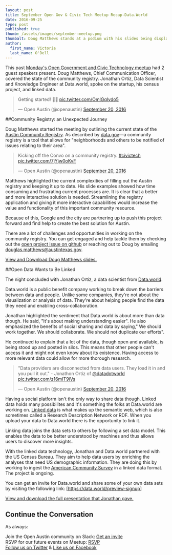 ```yaml
---
layout: post
title: September Open Gov & Civic Tech Meetup Recap-Data.World
date: 2016-09-25
type: post
published: true
thumb: /assets/images/september-meetup.png
thumbalt: Doug Matthews stands at a podium with his slides being displayed behind him. 
author:
  first_name: Victoria
  last_name: O'Dell
---
```

  
This past [Monday's Open Government and Civic Technology meetup](https://www.meetup.com/Open-Austin/events/233380715/) had 2 guest speakers present. Doug Matthews, Chief Communication Officer, covered the state of the community registry. Jonathan Ortiz, Data Scientist and Knowledge Engineer at Data.world, spoke on the startup, his census project, and linked data. 

<blockquote class="twitter-tweet" data-lang="en"><p lang="en" dir="ltr">Getting started! 🙌🏼 <a href="https://t.co/OmIGqIydo5">pic.twitter.com/OmIGqIydo5</a></p>&mdash; Open Austin (@openaustin) <a href="https://twitter.com/openaustin/status/778021336891346945">September 20, 2016</a></blockquote>


##Community Registry: an Unexpected Journey

Doug Matthews started the meeting by outlining the current state of the [Austin Community Registry](assets/documents/community_registry_pitch.pdf). As described by [data.gov](http://www.austintexas.gov/page/community-registry-search)—a community registry is a tool that allows for "neighborhoods and others to be notified of issues relating to their area".

<blockquote class="twitter-tweet" data-lang="en"><p lang="en" dir="ltr">Kicking off the Convo on a community registry. <a href="https://twitter.com/hashtag/civictech?src=hash">#civictech</a> <a href="https://t.co/7jYjw0oKvF">pic.twitter.com/7jYjw0oKvF</a></p>&mdash; Open Austin (@openaustin) <a href="https://twitter.com/openaustin/status/778028797610176512">September 20, 2016</a></blockquote>


Matthews highlighted the current complexities of filling out the Austin registry and keeping it up to date. His slide examples showed how time consuming and frustrating current processes are. It is clear that a better and more interactive solution is needed. Streamlining the registry application and giving it more interactive capabilities would increase the value and functionality of this important community resource. 

Because of this, Google and the city are partnering up to push this project forward and find help to create the best solution for Austin. 

There are a lot of challenges and opportunities in working on the community registry. You can get engaged and help tackle them by checking out the [open project issue on github](https://github.com/open-austin/project-ideas/issues/78) or reaching out to Doug by emailing douglas.matthews@austintexas.gov.

[View and Download Doug Matthews slides.](assets/documents/community_registry_pitch.pdf)

##Open Data Wants to Be Linked

The night concluded with Jonathan Ortiz, a data scientist from [Data.world](https://data.world/). 

Data.world is a public benefit company working to break down the barriers between data and people. Unlike some companies, they're not about the visualization or analysis of data. They're about helping people find the data they need and enabling cross-collaboration. 

Jonathan highlighted the sentiment that Data.world is about more than data though. He said, "It's about making understanding easier".  He also emphasized the benefits of social sharing and data by saying," We should work together. We should collaborate. We should not duplicate our efforts". 

He continued to explain that a lot of the data, though open and available, is being stood up and posted in silos. This means that other people can't access it and might not even know about its existence. Having access to more relevant data could allow for more thorough research. 

<blockquote class="twitter-tweet" data-lang="en"><p lang="en" dir="ltr">&quot;Data providers are disconnected from data users. They load it in and you pull it out.&quot;  - Jonathon Ortiz of <a href="https://twitter.com/datadotworld">@datadotworld</a> <a href="https://t.co/z16mIT9iVs">pic.twitter.com/z16mIT9iVs</a></p>&mdash; Open Austin (@openaustin) <a href="https://twitter.com/openaustin/status/778046012560510976">September 20, 2016</a></blockquote>


Having a social platform isn't the only way to share data though. Linked data holds many possibilites and it's something the folks at Data.world are working on. [Linked data](http://linkeddata.org/) is what makes up the semantic web, which is also sometimes called a Research Description Network or RDF. When you upload your data to Data.world there is the opportunity to link it. 

Linking data joins the data sets to others by following a set data model. This enables the data to be better understood by machines and thus allows users to discover more insights. 

With the linked data technology, Jonathan and Data.world partnered with the US Census Bureau. They aim to help data users by enriching the analyses that need US demographic information. They are doing this by working to ingest the [American Community Survey](https://www.census.gov/programs-surveys/acs/) in a linked data format. The project is ongoing. 

You can get an invite for Data.world and share some of your own data sets by visiting the following link: [https://data.world/preview-signup]

[View and download the full presentation that Jonathan gave.](assets/documents/linked-data-presentation.pdf)

## Continue the Conversation

As always: 

Join the Open Austin community on Slack: [Get an invite](http://slack.open-austin.org/)
<br>
RSVP for our future events on Meetup: [RSVP](http://www.meetup.com/Open-Austin/)
<br>
[Follow us on Twitter](https://twitter.com/openaustin?lang=en)
& [Like us on Facebook](https://www.facebook.com/Open-Austin-412390968837071/)

<script async src="//platform.twitter.com/widgets.js" charset="utf-8"></script>

